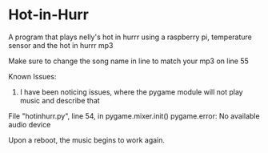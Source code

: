 Hot-in-Hurr
===========

A program that plays nelly's hot in hurrr using a raspberry pi, temperature sensor and the hot in hurrr mp3

Make sure to change the song name in line to match your mp3 on line 55












Known Issues:

1. I have been noticing issues, where the pygame module will not play music and describe that
  
  
  
  File "hotinhurr.py", line 54, in <module>
    pygame.mixer.init()
pygame.error: No available audio device


Upon a reboot, the music begins to work again.
